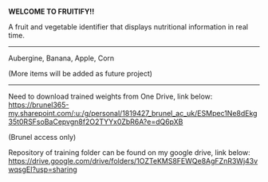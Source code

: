 **WELCOME TO FRUITIFY!!**

A fruit and vegetable identifier that displays nutritional information in real time.

-------------------------------------------------------------------------------------------------------------------------------------------------------------------------

Aubergine, Banana, Apple, Corn

(More items will be added as future project)

-------------------------------------------------------------------------------------------------------------------------------------------------------------------------

Need to download trained weights from One Drive, link below:
https://brunel365-my.sharepoint.com/:u:/g/personal/1819427_brunel_ac_uk/ESMpec1Ne8dEkg35t0RSFsoBaCepvgn8f2O2TYYx0ZbR6A?e=dQ6pXB

(Brunel access only)

Repository of training folder can be found on my google drive, link below:
https://drive.google.com/drive/folders/1OZTeKMS8FEWQe8AgFZnR3Wj43vwqsgEI?usp=sharing
